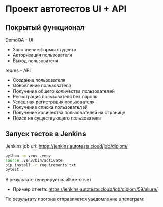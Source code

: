# Проект автотестов UI + API

## Покрытый функционал
DemoQA - UI
- Заполнение формы студента
- Авторизация пользователя
- Выход пользователя

reqres - API
- Создание пользователя
- Обновление пользователя
- Получение общего количества пользователей
- Регистрация пользователя без пароля
- Успешная регистрация пользователя
- Получение списка пользователей
- Получение количества пользователей на странице
- Поиск не существующего пользователя

## Запуск тестов в Jenkins
Jenkins job url: https://jenkins.autotests.cloud/job/diplom/
```sh
python -m venv .venv
source .venv/bin/activate
pip install -r requirements.txt
pytest .
```

В результате генерируется allure-отчет
- Пример отчета: https://jenkins.autotests.cloud/job/diplom/59/allure/

По результату прогона отправляется уведомление в телеграм:

